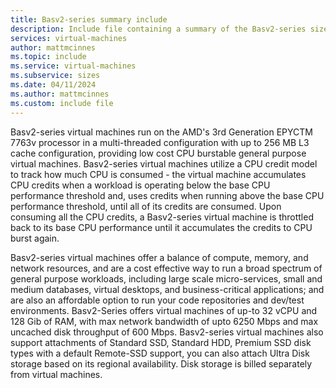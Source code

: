 ```yaml
---
title: Basv2-series summary include
description: Include file containing a summary of the Basv2-series size family.
services: virtual-machines
author: mattmcinnes
ms.topic: include
ms.service: virtual-machines
ms.subservice: sizes
ms.date: 04/11/2024
ms.author: mattmcinnes
ms.custom: include file
---
```

Basv2-series virtual machines run on the AMD's 3rd Generation EPYCTM 7763v processor in a multi-threaded configuration with up to 256 MB L3 cache configuration, providing low cost CPU burstable general purpose virtual machines. Basv2-series virtual machines utilize a CPU credit model to track how much CPU is consumed - the virtual machine accumulates CPU credits when a workload is operating below the base CPU performance threshold and, uses credits when running above the base CPU performance threshold, until all of its credits are consumed. Upon consuming all the CPU credits, a Basv2-series virtual machine is throttled back to its base CPU performance until it accumulates the credits to CPU burst again.

Basv2-series virtual machines offer a balance of compute, memory, and network resources, and are a cost effective way to run a broad spectrum of general purpose workloads, including large scale micro-services, small and medium databases, virtual desktops, and business-critical applications; and are also an affordable option to run your code repositories and dev/test environments. Basv2-Series offers virtual machines of up-to 32 vCPU and 128 Gib of RAM, with max network bandwidth of upto 6250 Mbps and max uncached disk throughput of 600 Mbps. Basv2-series virtual machines also support attachments of Standard SSD, Standard HDD, Premium SSD disk types with a default Remote-SSD support, you can also attach Ultra Disk storage based on its regional availability. Disk storage is billed separately from virtual machines.